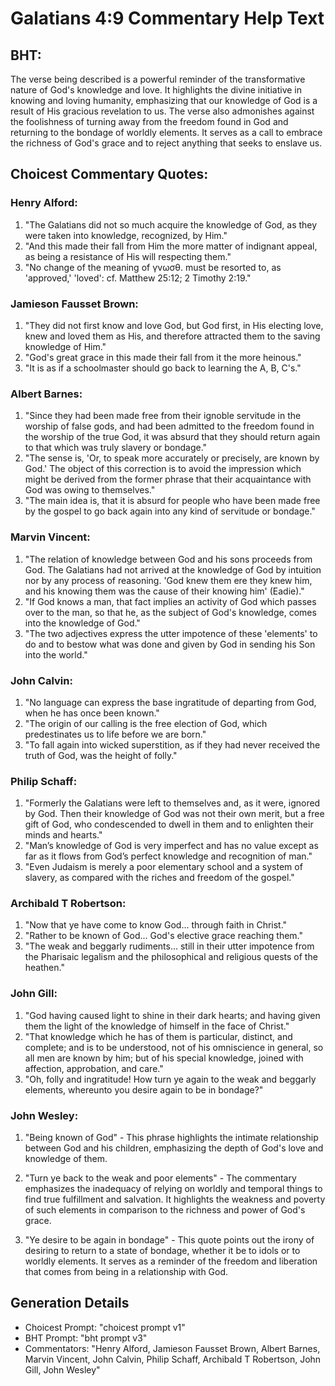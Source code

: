 # Galatians 4:9 Commentary Help Text

## BHT:
The verse being described is a powerful reminder of the transformative nature of God's knowledge and love. It highlights the divine initiative in knowing and loving humanity, emphasizing that our knowledge of God is a result of His gracious revelation to us. The verse also admonishes against the foolishness of turning away from the freedom found in God and returning to the bondage of worldly elements. It serves as a call to embrace the richness of God's grace and to reject anything that seeks to enslave us.

## Choicest Commentary Quotes:
### Henry Alford:
1. "The Galatians did not so much acquire the knowledge of God, as they were taken into knowledge, recognized, by Him."
2. "And this made their fall from Him the more matter of indignant appeal, as being a resistance of His will respecting them."
3. "No change of the meaning of γνωσθ. must be resorted to, as 'approved,' 'loved': cf. Matthew 25:12; 2 Timothy 2:19."

### Jamieson Fausset Brown:
1. "They did not first know and love God, but God first, in His electing love, knew and loved them as His, and therefore attracted them to the saving knowledge of Him."
2. "God's great grace in this made their fall from it the more heinous."
3. "It is as if a schoolmaster should go back to learning the A, B, C's."

### Albert Barnes:
1. "Since they had been made free from their ignoble servitude in the worship of false gods, and had been admitted to the freedom found in the worship of the true God, it was absurd that they should return again to that which was truly slavery or bondage."
2. "The sense is, 'Or, to speak more accurately or precisely, are known by God.' The object of this correction is to avoid the impression which might be derived from the former phrase that their acquaintance with God was owing to themselves."
3. "The main idea is, that it is absurd for people who have been made free by the gospel to go back again into any kind of servitude or bondage."

### Marvin Vincent:
1. "The relation of knowledge between God and his sons proceeds from God. The Galatians had not arrived at the knowledge of God by intuition nor by any process of reasoning. 'God knew them ere they knew him, and his knowing them was the cause of their knowing him' (Eadie)." 
2. "If God knows a man, that fact implies an activity of God which passes over to the man, so that he, as the subject of God's knowledge, comes into the knowledge of God."
3. "The two adjectives express the utter impotence of these 'elements' to do and to bestow what was done and given by God in sending his Son into the world."

### John Calvin:
1. "No language can express the base ingratitude of departing from God, when he has once been known."
2. "The origin of our calling is the free election of God, which predestinates us to life before we are born."
3. "To fall again into wicked superstition, as if they had never received the truth of God, was the height of folly."

### Philip Schaff:
1. "Formerly the Galatians were left to themselves and, as it were, ignored by God. Then their knowledge of God was not their own merit, but a free gift of God, who condescended to dwell in them and to enlighten their minds and hearts."
2. "Man’s knowledge of God is very imperfect and has no value except as far as it flows from God’s perfect knowledge and recognition of man."
3. "Even Judaism is merely a poor elementary school and a system of slavery, as compared with the riches and freedom of the gospel."

### Archibald T Robertson:
1. "Now that ye have come to know God... through faith in Christ." 
2. "Rather to be known of God... God's elective grace reaching them." 
3. "The weak and beggarly rudiments... still in their utter impotence from the Pharisaic legalism and the philosophical and religious quests of the heathen."

### John Gill:
1. "God having caused light to shine in their dark hearts; and having given them the light of the knowledge of himself in the face of Christ." 
2. "That knowledge which he has of them is particular, distinct, and complete; and is to be understood, not of his omniscience in general, so all men are known by him; but of his special knowledge, joined with affection, approbation, and care." 
3. "Oh, folly and ingratitude! How turn ye again to the weak and beggarly elements, whereunto you desire again to be in bondage?"

### John Wesley:
1. "Being known of God" - This phrase highlights the intimate relationship between God and his children, emphasizing the depth of God's love and knowledge of them.

2. "Turn ye back to the weak and poor elements" - The commentary emphasizes the inadequacy of relying on worldly and temporal things to find true fulfillment and salvation. It highlights the weakness and poverty of such elements in comparison to the richness and power of God's grace.

3. "Ye desire to be again in bondage" - This quote points out the irony of desiring to return to a state of bondage, whether it be to idols or to worldly elements. It serves as a reminder of the freedom and liberation that comes from being in a relationship with God.


## Generation Details
- Choicest Prompt: "choicest prompt v1"
- BHT Prompt: "bht prompt v3"
- Commentators: "Henry Alford, Jamieson Fausset Brown, Albert Barnes, Marvin Vincent, John Calvin, Philip Schaff, Archibald T Robertson, John Gill, John Wesley"
